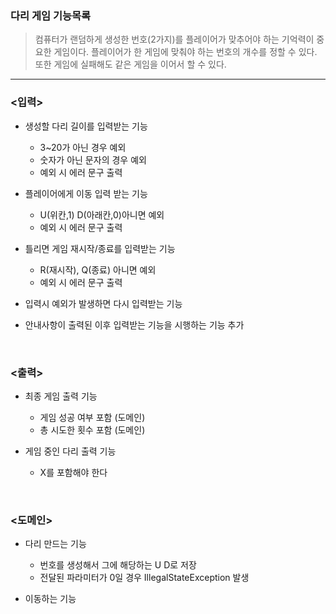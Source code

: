 ### 다리 게임 기능목록
>컴퓨터가 랜덤하게 생성한 번호(2가지)를 플레이어가 맞추어야 하는 기억력이 중요한 게임이다. 플레이어가 한 게임에 맞춰야 하는 번호의 개수를 정할 수 있다. 또한 게임에 실패해도 같은 게임을 이어서 할 수 있다.

---

### <입력>
* 생성할 다리 길이를 입력받는 기능
    * 3~20가 아닌 경우 예외
    * 숫자가 아닌 문자의 경우 예외
    * 예외 시 에러 문구 출력

  
* 플레이어에게 이동 입력 받는 기능
    * U(위칸,1) D(아래칸,0)아니면 예외
    * 예외 시 에러 문구 출력


* 틀리면 게임 재시작/종료를 입력받는 기능
    * R(재시작), Q(종료) 아니면 예외
    * 예외 시 에러 문구 출력


* 입력시 예외가 발생하면 다시 입력받는 기능

* 안내사항이 출력된 이후 입력받는 기능을 시행하는 기능 추가
  
<br>

### <출력>

* 최종 게임 출력 기능
    * 게임 성공 여부 포함 (도메인)
    * 총 시도한 횟수 포함 (도메인)


* 게임 중인 다리 출력 기능
  * X를 포함해야 한다

<br>

### <도메인>
* 다리 만드는 기능 
  * 번호를 생성해서 그에 해당하는 U D로 저장
  * 전달된 파라미터가 0일 경우 IllegalStateException 발생


* 이동하는 기능






